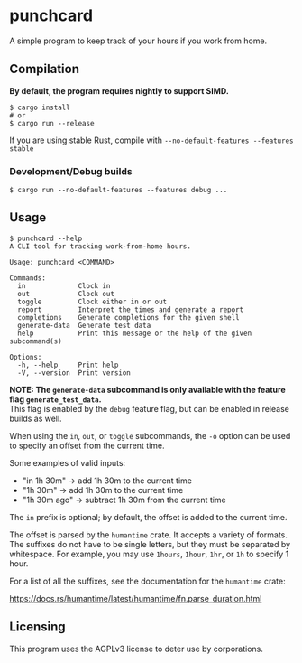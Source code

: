# punchcard

A simple program to keep track of your hours if you work from home.

## Compilation

**By default, the program requires nightly to support SIMD.**

```shell
$ cargo install
# or
$ cargo run --release
```

If you are using stable Rust, compile with `--no-default-features --features stable`

### Development/Debug builds

```shell
$ cargo run --no-default-features --features debug ...
```

## Usage

```
$ punchcard --help
A CLI tool for tracking work-from-home hours.

Usage: punchcard <COMMAND>

Commands:
  in             Clock in
  out            Clock out
  toggle         Clock either in or out
  report         Interpret the times and generate a report
  completions    Generate completions for the given shell
  generate-data  Generate test data
  help           Print this message or the help of the given subcommand(s)

Options:
  -h, --help     Print help
  -V, --version  Print version
```

**NOTE: The `generate-data` subcommand is only available with the feature flag `generate_test_data`.**
<br />
This flag is enabled by the `debug` feature flag, but can be enabled in release builds as well.

When using the `in`, `out`, or `toggle` subcommands, the `-o` option can be used to specify an offset from the current time.

Some examples of valid inputs:

- "in 1h 30m" -> add 1h 30m to the current time
- "1h 30m" -> add 1h 30m to the current time
- "1h 30m ago" -> subtract 1h 30m from the current time

The `in` prefix is optional; by default, the offset is added to the current time.

The offset is parsed by the `humantime` crate. It accepts a variety of formats. The suffixes do not have to be single letters, but they must be separated by whitespace. For example, you may use `1hours`, `1hour`, `1hr`, or `1h` to specify 1 hour.

For a list of all the suffixes, see the documentation for the `humantime` crate:

https://docs.rs/humantime/latest/humantime/fn.parse_duration.html

## Licensing

This program uses the AGPLv3 license to deter use by corporations.
